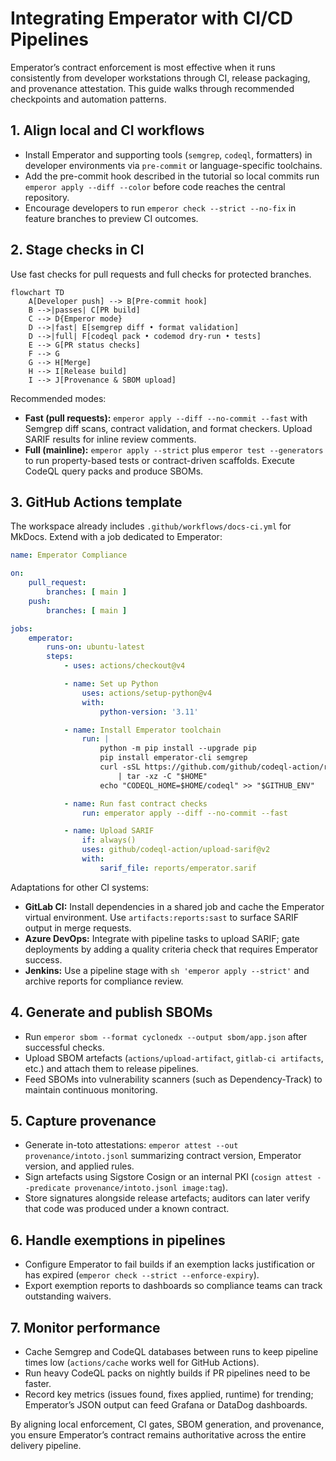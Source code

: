 # Integrating Emperator with CI/CD Pipelines

Emperator’s contract enforcement is most effective when it runs consistently from developer workstations through CI, release packaging, and provenance attestation. This guide walks through recommended checkpoints and automation patterns.

## 1. Align local and CI workflows

- Install Emperator and supporting tools (`semgrep`, `codeql`, formatters) in developer environments via `pre-commit` or language-specific toolchains.
- Add the pre-commit hook described in the tutorial so local commits run `emperor apply --diff --color` before code reaches the central repository.
- Encourage developers to run `emperor check --strict --no-fix` in feature branches to preview CI outcomes.

## 2. Stage checks in CI

Use fast checks for pull requests and full checks for protected branches.

```mermaid
flowchart TD
	A[Developer push] --> B[Pre-commit hook]
	B -->|passes| C[PR build]
	C --> D{Emperor mode}
	D -->|fast| E[semgrep diff • format validation]
	D -->|full| F[codeql pack • codemod dry-run • tests]
	E --> G[PR status checks]
	F --> G
	G --> H[Merge]
	H --> I[Release build]
	I --> J[Provenance & SBOM upload]
```

Recommended modes:

- **Fast (pull requests):** `emperor apply --diff --no-commit --fast` with Semgrep diff scans, contract validation, and format checkers. Upload SARIF results for inline review comments.
- **Full (mainline):** `emperor apply --strict` plus `emperor test --generators` to run property-based tests or contract-driven scaffolds. Execute CodeQL query packs and produce SBOMs.

## 3. GitHub Actions template

The workspace already includes `.github/workflows/docs-ci.yml` for MkDocs. Extend with a job dedicated to Emperator:

```yaml
name: Emperator Compliance

on:
	pull_request:
		branches: [ main ]
	push:
		branches: [ main ]

jobs:
	emperator:
		runs-on: ubuntu-latest
		steps:
			- uses: actions/checkout@v4

			- name: Set up Python
				uses: actions/setup-python@v4
				with:
					python-version: '3.11'

			- name: Install Emperator toolchain
				run: |
					python -m pip install --upgrade pip
					pip install emperator-cli semgrep
					curl -sSL https://github.com/github/codeql-action/releases/latest/download/codeql-bundle-linux64.tar.gz \
						| tar -xz -C "$HOME"
					echo "CODEQL_HOME=$HOME/codeql" >> "$GITHUB_ENV"

			- name: Run fast contract checks
				run: emperator apply --diff --no-commit --fast

			- name: Upload SARIF
				if: always()
				uses: github/codeql-action/upload-sarif@v2
				with:
					sarif_file: reports/emperator.sarif
```

Adaptations for other CI systems:

- **GitLab CI:** Install dependencies in a shared job and cache the Emperator virtual environment. Use `artifacts:reports:sast` to surface SARIF output in merge requests.
- **Azure DevOps:** Integrate with pipeline tasks to upload SARIF; gate deployments by adding a quality criteria check that requires Emperator success.
- **Jenkins:** Use a pipeline stage with `sh 'emperor apply --strict'` and archive reports for compliance review.

## 4. Generate and publish SBOMs

- Run `emperor sbom --format cyclonedx --output sbom/app.json` after successful checks.
- Upload SBOM artefacts (`actions/upload-artifact`, `gitlab-ci artifacts`, etc.) and attach them to release pipelines.
- Feed SBOMs into vulnerability scanners (such as Dependency-Track) to maintain continuous monitoring.

## 5. Capture provenance

- Generate in-toto attestations: `emperor attest --out provenance/intoto.jsonl` summarizing contract version, Emperator version, and applied rules.
- Sign artefacts using Sigstore Cosign or an internal PKI (`cosign attest --predicate provenance/intoto.jsonl image:tag`).
- Store signatures alongside release artefacts; auditors can later verify that code was produced under a known contract.

## 6. Handle exemptions in pipelines

- Configure Emperator to fail builds if an exemption lacks justification or has expired (`emperor check --strict --enforce-expiry`).
- Export exemption reports to dashboards so compliance teams can track outstanding waivers.

## 7. Monitor performance

- Cache Semgrep and CodeQL databases between runs to keep pipeline times low (`actions/cache` works well for GitHub Actions).
- Run heavy CodeQL packs on nightly builds if PR pipelines need to be faster.
- Record key metrics (issues found, fixes applied, runtime) for trending; Emperator’s JSON output can feed Grafana or DataDog dashboards.

By aligning local enforcement, CI gates, SBOM generation, and provenance, you ensure Emperator’s contract remains authoritative across the entire delivery pipeline.
